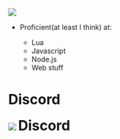<img src="https://cdn.discordapp.com/attachments/1103456230627876874/1103461475504361584/AboutMe.png">

- Proficient(at least I think) at:

  - Lua 
  - Javascript
  - Node.js
  - Web stuff


# Discord

<div>
  <img src="https://cdn.discordapp.com/avatars/334106948595089408/57c4e4a096304e56e75d2bb10f4ee95d.webp?size=128" style="display: inline">
  <h1 style="display: inline">Discord<h1>
   
</div>



<!--
**fireblast3228/fireblast3228** is a ✨ _special_ ✨ repository because its `README.md` (this file) appears on your GitHub profile.

Here are some ideas to get you started:

- 🔭 I’m currently working on ...
- 🌱 I’m currently learning ...
- 👯 I’m looking to collaborate on ...
- 🤔 I’m looking for help with ...
- 💬 Ask me about ...
- 📫 How to reach me: ...
- 😄 Pronouns: ...
- ⚡ Fun fact: ...
-->
